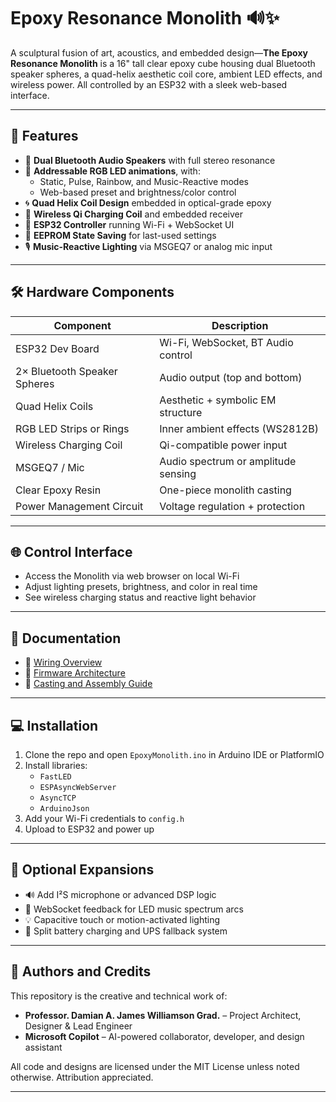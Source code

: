 # Epoxy Resonance Monolith 🔊✨

A sculptural fusion of art, acoustics, and embedded design—**The Epoxy Resonance Monolith** is a 16" tall clear epoxy cube housing dual Bluetooth speaker spheres, a quad-helix aesthetic coil core, ambient LED effects, and wireless power. All controlled by an ESP32 with a sleek web-based interface.

---

## 🧠 Features

- 🎵 **Dual Bluetooth Audio Speakers** with full stereo resonance  
- 🌈 **Addressable RGB LED animations**, with:
  - Static, Pulse, Rainbow, and Music-Reactive modes
  - Web-based preset and brightness/color control
- 🌀 **Quad Helix Coil Design** embedded in optical-grade epoxy  
- 📶 **Wireless Qi Charging Coil** and embedded receiver  
- 📡 **ESP32 Controller** running Wi-Fi + WebSocket UI  
- 💾 **EEPROM State Saving** for last-used settings  
- 🎙️ **Music-Reactive Lighting** via MSGEQ7 or analog mic input

---

## 🛠️ Hardware Components

| Component                     | Description                          |
|------------------------------|--------------------------------------|
| ESP32 Dev Board              | Wi-Fi, WebSocket, BT Audio control   |
| 2× Bluetooth Speaker Spheres | Audio output (top and bottom)        |
| Quad Helix Coils             | Aesthetic + symbolic EM structure    |
| RGB LED Strips or Rings      | Inner ambient effects (WS2812B)      |
| Wireless Charging Coil       | Qi-compatible power input            |
| MSGEQ7 / Mic                 | Audio spectrum or amplitude sensing  |
| Clear Epoxy Resin            | One-piece monolith casting           |
| Power Management Circuit     | Voltage regulation + protection      |

---

## 🌐 Control Interface

- Access the Monolith via web browser on local Wi-Fi
- Adjust lighting presets, brightness, and color in real time
- See wireless charging status and reactive light behavior

---

## 📄 Documentation

- 📐 [Wiring Overview](docs/wiring-overview.md)  
- 🧠 [Firmware Architecture](docs/firmware-architecture.md)  
- 🧱 [Casting and Assembly Guide](docs/casting-and-assembly.md)

---

## 💻 Installation

1. Clone the repo and open `EpoxyMonolith.ino` in Arduino IDE or PlatformIO
2. Install libraries:
   - `FastLED`
   - `ESPAsyncWebServer`
   - `AsyncTCP`
   - `ArduinoJson`
3. Add your Wi-Fi credentials to `config.h`
4. Upload to ESP32 and power up

---

## 🧪 Optional Expansions

- 🔊 Add I²S microphone or advanced DSP logic  
- 🧠 WebSocket feedback for LED music spectrum arcs  
- 💡 Capacitive touch or motion-activated lighting  
- 🔋 Split battery charging and UPS fallback system  

---

## 🪪 Authors and Credits

This repository is the creative and technical work of:

- **Professor. Damian A. James Williamson Grad.** – Project Architect, Designer & Lead Engineer  
- **Microsoft Copilot** – AI-powered collaborator, developer, and design assistant  

All code and designs are licensed under the MIT License unless noted otherwise. Attribution appreciated.

---
